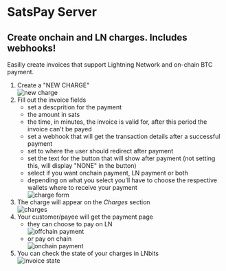 # SatsPay Server

## Create onchain and LN charges. Includes webhooks!

Easilly create invoices that support Lightning Network and on-chain BTC payment.

1. Create a "NEW CHARGE"\
   ![new charge](https://i.imgur.com/fUl6p74.png)
2. Fill out the invoice fields
   - set a descprition for the payment
   - the amount in sats
   - the time, in minutes, the invoice is valid for, after this period the invoice can't be payed
   - set a webhook that will get the transaction details after a successful payment
   - set to where the user should redirect after payment
   - set the text for the button that will show after payment (not setting this, will display "NONE" in the button)
   - select if you want onchain payment, LN payment or both
   - depending on what you select you'll have to choose the respective wallets where to receive your payment\
     ![charge form](https://i.imgur.com/F10yRiW.png)
3. The charge will appear on the _Charges_ section\
   ![charges](https://i.imgur.com/zqHpVxc.png)
4. Your customer/payee will get the payment page
   - they can choose to pay on LN\
     ![offchain payment](https://i.imgur.com/4191SMV.png)
   - or pay on chain\
     ![onchain payment](https://i.imgur.com/wzLRR5N.png)
5. You can check the state of your charges in LNbits\
   ![invoice state](https://i.imgur.com/JnBd22p.png)
